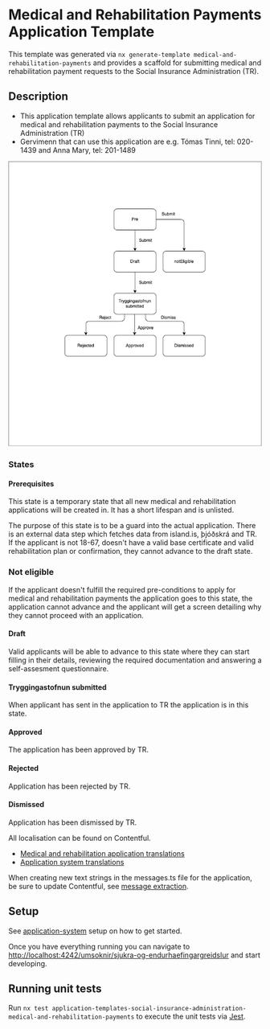 # Medical and Rehabilitation Payments Application Template

This template was generated via `nx generate-template medical-and-rehabilitation-payments` and provides a scaffold for submitting medical and rehabilitation payment requests to the Social Insurance Administration (TR).

## Description

- This application template allows applicants to submit an application for medical and rehabilitation payments to the Social Insurance Administration (TR)
- Gervimenn that can use this application are e.g. Tómas Tinni, tel: 020-1439 and Anna Mary, tel: 201-1489

![](../medical-and-rehabilitation-payments/src/assets/medical-and-rehabilitation-flow-chart.png)

### States

#### Prerequisites

This state is a temporary state that all new medical and rehabilitation applications will be created in. It has a short lifespan and is unlisted.

The purpose of this state is to be a guard into the actual application. There is an external data step which fetches data from island.is, þjóðskrá and TR. If the applicant is not 18-67, doesn't have a valid base certificate and valid rehabilitation plan or confirmation, they cannot advance to the draft state.

### Not eligible

If the applicant doesn't fulfill the required pre-conditions to apply for medical and rehabilitation payments the application goes to this state, the application cannot advance and the applicant will get a screen detailing why they cannot proceed with an application.

#### Draft

Valid applicants will be able to advance to this state where they can start filling in their details, reviewing the required documentation and answering a self-assesment questionnaire.

#### Tryggingastofnun submitted

When applicant has sent in the application to TR the application is in this state.

#### Approved

The application has been approved by TR.

#### Rejected

Application has been rejected by TR.

#### Dismissed

Application has been dismissed by TR.


All localisation can be found on Contentful.

- [Medical and rehabilitation application translations](https://app.contentful.com/spaces/8k0h54kbe6bj/entries/marp.application)
- [Application system translations](https://app.contentful.com/spaces/8k0h54kbe6bj/entries/application.system)

When creating new text strings in the messages.ts file for the application, be sure to update Contentful, see [message extraction](../../../../localization/README.md#message-extraction).

## Setup

See [application-system](../../../../../apps/application-system/README.md) setup on how to get started.

Once you have everything running you can navigate to [http://localhost:4242/umsoknir/sjukra-og-endurhaefingargreidslur](http://localhost:4242/umsoknir/sjukra-og-endurhaefingargreidslur) and start developing.

## Running unit tests

Run `nx test application-templates-social-insurance-administration-medical-and-rehabilitation-payments` to execute the unit tests via [Jest](https://jestjs.io).

